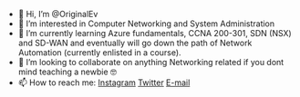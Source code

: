 - 👋 Hi, I’m @OriginalEv
- 👀 I’m interested in Computer Networking and System Administration
- 🌱 I’m currently learning Azure fundamentals, CCNA 200-301, SDN (NSX) and SD-WAN and eventually will go down the path of Network Automation (currently enlisted in a course). 
- 💞️ I’m looking to collaborate on anything Networking related if you dont mind teaching a newbie 🤓
- 📫 How to reach me: [Instagram](https://www.instagram.com/nedic_nikola/) [Twitter](https://twitter.com/evviebearr) [E-mail](<mailto:nedic_nikola@hotmail.com>)

<!---
OriginalEv/OriginalEv is a ✨ special ✨ repository because its `README.md` (this file) appears on your GitHub profile.
You can click the Preview link to take a look at your changes.
--->
